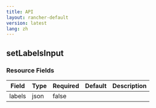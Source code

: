 ```yaml
---
title: API
layout: rancher-default
version: latest
lang: zh
---
```


## setLabelsInput





### Resource Fields

Field | Type | Required | Default | Description
---|---|---|---|---
labels | json | false |  | 

